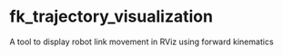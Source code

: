 # fk_trajectory_visualization
A tool to display robot link movement in RViz using forward kinematics
